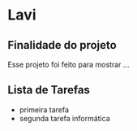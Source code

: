 # Lavi
## Finalidade do projeto 
Esse projeto foi feito para mostrar ...
## Lista de Tarefas
- primeira tarefa
- segunda tarefa
informática 
